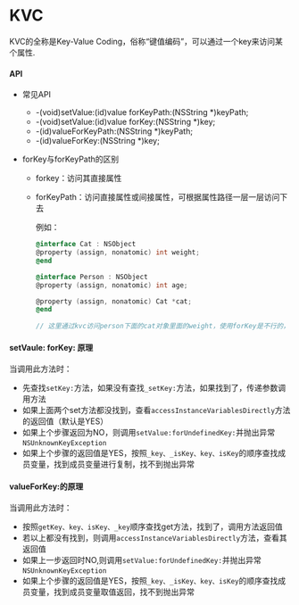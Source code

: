 # KVC

KVC的全称是Key-Value Coding，俗称“键值编码”，可以通过一个key来访问某个属性.

#### API

- 常见API

  - -(void)setValue:(id)value forKeyPath:(NSString *)keyPath;
  - -(void)setValue:(id)value forKey:(NSString *)key;
  - -(id)valueForKeyPath:(NSString *)keyPath;
  - -(id)valueForKey:(NSString *)key; 

- forKey与forKeyPath的区别

  - forkey：访问其直接属性

  - forKeyPath：访问直接属性或间接属性，可根据属性路径一层一层访问下去

    例如：

    ```objective-c
    @interface Cat : NSObject
    @property (assign, nonatomic) int weight;
    @end
    
    @interface Person : NSObject
    @property (assign, nonatomic) int age;
    
    @property (assign, nonatomic) Cat *cat;
    @end
        
    // 这里通过kvc访问person下面的cat对象里面的weight，使用forKey是不行的，需要使用forKeyPath, forKeyPay:@"cat.weight",这样一层一层路径关联下去就可以访问到
    ```


#### setVaule: forKey: 原理

当调用此方法时：

- 先查找```setKey:```方法，如果没有查找```_setKey:```方法，如果找到了，传递参数调用方法
- 如果上面两个set方法都没找到，查看```accessInstanceVariablesDirectly```方法的返回值（默认是YES）
- 如果上个步骤返回为NO，则调用```setValue:forUndefinedKey:```并抛出异常```NSUnknownKeyException```
- 如果上个步骤的返回值是YES，按照```_key、_isKey、key、isKey```的顺序查找成员变量，找到成员变量进行复制，找不到抛出异常



#### valueForKey:的原理

当调用此方法时：

- 按照```getKey、key、isKey、_key```顺序查找get方法，找到了，调用方法返回值
- 若以上都没有找到，则调用```accessInstanceVariablesDirectly```方法，查看其返回值
- 如果上一步返回时NO,则调用```setValue:forUndefinedKey:```并抛出异常```NSUnknownKeyException```
- 如果上个步骤的返回值是YES，按照```_key、_isKey、key、isKey```的顺序查找成员变量，找到成员变量取值返回，找不到抛出异常